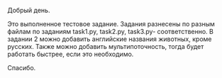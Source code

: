 Добрый день. 

Это выполненное тестовое задание. Задания разнесены по разным файлам по заданиям task1.py, task2.py,
task3.py- соответственно. В задании 2 можно добавить английские названия животных, кроме русских. Также можно добавить 
мультипоточность, тогда будет работать быстрее, если это необходимо. 

Спасибо. 